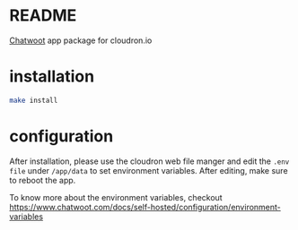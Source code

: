 # README

[Chatwoot](chatwoot.com) app package for cloudron.io


# installation
```bash
make install
```

# configuration
After installation, please use the cloudron web file manger and edit the `.env file` under `/app/data` to set environment
variables. After editing, make sure to reboot the app.

To know more about the environment variables, checkout 
https://www.chatwoot.com/docs/self-hosted/configuration/environment-variables
